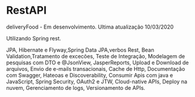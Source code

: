 # RestAPI
 deliveryFood - Em desenvolvimento. Ultima atualização 10/03/2020
 
 Utilizando Spring rest.
 
 JPA, Hibernate e Flyway,Spring Data JPA,verbos Rest, Bean Validation,Tratamento de excecões,
Teste de Integração, Modelagem de pesquisas com DTO e @JsonView, JasperReports, Upload e Download de arquivos, Envio de e-mails transacionais,
Cache de Http, Documentação com Swagger,
Hateoas e Discoverability, Consumir Apis com java e JavaScript, Spring Security, OAuth2 e JTW,
Cloud-native APIs, Deploy na nuvem, Gerenciamento de logs, Versionamento de APIs.
